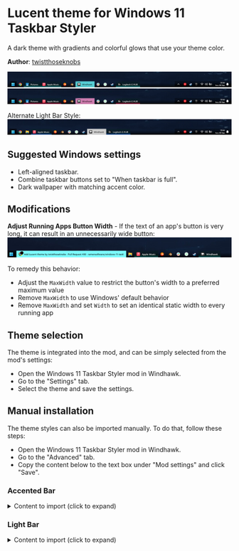 # Lucent theme for Windows 11 Taskbar Styler

A dark theme with gradients and colorful glows that use your theme color.

**Author**: [twistthoseknobs](https://github.com/twistthoseknobs)

![Screenshot](screenshot.png) \
![Screenshot](screenshot_red.png)

Alternate Light Bar Style: \
![Screenshot](screenshot_light.png)

## Suggested Windows settings

* Left-aligned taskbar.
* Combine taskbar buttons set to "When taskbar is full".
* Dark wallpaper with matching accent color.

## Modifications

**Adjust Running Apps Button Width** - If the text of an app's button is very long, it can result in an unnecessarily wide button: \
![Wide button](wide_button.png)

To remedy this behavior:
- Adjust the `MaxWidth` value to restrict the button's width to a preferred maximum value
- Remove `MaxWidth` to use Windows' default behavior
- Remove `MaxWidth` and set `Width` to set an identical static width to every running app

## Theme selection

The theme is integrated into the mod, and can be simply selected from the mod's
settings:

* Open the Windows 11 Taskbar Styler mod in Windhawk.
* Go to the "Settings" tab.
* Select the theme and save the settings.

## Manual installation

The theme styles can also be imported manually. To do that, follow these steps:

* Open the Windows 11 Taskbar Styler mod in Windhawk.
* Go to the "Advanced" tab.
* Copy the content below to the text box under "Mod settings" and click "Save".

### Accented Bar
<details>
<summary>Content to import (click to expand)</summary>

```json
{
  "controlStyles[0].target": "Rectangle#BackgroundFill",
  "controlStyles[0].styles[0]": "Fill:=<LinearGradientBrush StartPoint=\"0,0\" EndPoint=\"0,1\"><GradientStop Color=\"#00000000\" Offset=\"0.3\" /><GradientStop Color=\"#AA000000\" Offset=\"0.9\" /></LinearGradientBrush>",
  "controlStyles[1].target": "Taskbar.TaskListLabeledButtonPanel@RunningIndicatorStates > Rectangle#RunningIndicator",
  "controlStyles[1].styles[0]": "Fill=Transparent",
  "controlStyles[2].target": "Rectangle#BackgroundStroke",
  "controlStyles[2].styles[0]": "Visibility=Collapsed",
  "controlStyles[3].target": "Taskbar.TaskListLabeledButtonPanel@RunningIndicatorStates > Border#BackgroundElement",
  "controlStyles[3].styles[0]": "CornerRadius=15",
  "controlStyles[3].styles[1]": "Background@ActiveRunningIndicator:=<SolidColorBrush Color=\"{ThemeResource SystemAccentColorLight3}\"/>",
  "controlStyles[3].styles[2]": "Background@InactiveRunningIndicator:=<LinearGradientBrush StartPoint=\"0,0.5\" EndPoint=\"0,1\"><GradientStop Color=\"#3300290c\" Offset=\"0.1\" /><GradientStop Color=\"{ThemeResource SystemAccentColorDark2}\" Offset=\"0.9\" /><GradientStop Color=\"#AAFFFFFF\" Offset=\"1.0\" /></LinearGradientBrush>",
  "controlStyles[3].styles[3]": "Margin@ActiveRunningIndicator=-4",
  "controlStyles[3].styles[4]": "Margin=0,-1,0,-1",
  "controlStyles[3].styles[5]": "CornerRadius@ActiveRunningIndicator=2",
  "controlStyles[3].styles[6]": "CornerRadius@InactiveRunningIndicator=0",
  "controlStyles[3].styles[7]": "Margin@InactiveRunningIndicator=-4",
  "controlStyles[3].styles[8]": "Margin@RequestingAttentionRunningIndicator=0,-4,0,-4",
  "controlStyles[3].styles[9]": "CornerRadius@RequestingAttentionRunningIndicator=2",
  "controlStyles[4].target": "Taskbar.TaskListLabeledButtonPanel@CommonStates > TextBlock#LabelControl",
  "controlStyles[4].styles[0]": "Foreground@ActiveNormal=Black",
  "controlStyles[4].styles[1]": "Foreground@ActivePointerOver=Black",
  "controlStyles[4].styles[2]": "MaxWidth=450",
  "controlStyles[4].styles[3]": "Margin=0,0,3,0",
  "controlStyles[5].styles[1]": "Margin=0,0,0,2",
  "controlStyles[5].styles[2]": "CornerRadius=0",
  "controlStyles[5].target": "SystemTray.SystemTrayFrame > Grid",
  "controlStyles[5].styles[0]": "Background:=<LinearGradientBrush StartPoint=\"0,0\" EndPoint=\"0,1\"><GradientStop Color=\"#50000000\" Offset=\"0.3\" /><GradientStop Color=\"#EE000000\" Offset=\"0.9\" /></LinearGradientBrush>",
  "controlStyles[6].target": "SystemTray.ChevronIconView",
  "controlStyles[6].styles[0]": "Padding=20",
  "controlStyles[7].target": "SystemTray.NotifyIconView#NotifyItemIcon",
  "controlStyles[7].styles[0]": "Padding=2",
  "controlStyles[8].target": "Taskbar.ExperienceToggleButton#LaunchListButton[AutomationProperties.AutomationId=StartButton] > Taskbar.TaskListButtonPanel",
  "controlStyles[8].styles[0]": "Background:=<LinearGradientBrush StartPoint=\"0,0\" EndPoint=\"0,1\"><GradientStop Color=\"#80000000\" Offset=\"0.0\" /><GradientStop Color=\"#FF000000\" Offset=\"1.0\" /></LinearGradientBrush>",
  "controlStyles[8].styles[1]": "Padding=0",
  "controlStyles[8].styles[2]": "CornerRadius=0",
  "controlStyles[8].styles[3]": "Margin=0",
  "controlStyles[9].target": "Grid",
  "controlStyles[9].styles[0]": "RequestedTheme=2",
  "controlStyles[10].target": "Grid#OverflowRootGrid > Border",
  "controlStyles[10].styles[0]": "Background:=<LinearGradientBrush StartPoint=\"0,0.5\" EndPoint=\"0,1\"><GradientStop Color=\"#3300290c\" Offset=\"0.1\" /><GradientStop Color=\"{ThemeResource SystemAccentColorDark2}\" Offset=\"0.9\" /><GradientStop Color=\"#AAFFFFFF\" Offset=\"1.0\" /></LinearGradientBrush>"
}
```
</details>

### Light Bar
<details>
<summary>Content to import (click to expand)</summary>

```json
{
  "controlStyles[0].target": "Rectangle#BackgroundFill",
  "controlStyles[0].styles[0]": "Fill:=<LinearGradientBrush StartPoint=\"0,0\" EndPoint=\"0,1\"><GradientStop Color=\"#00000000\" Offset=\"0.3\" /><GradientStop Color=\"#AA000000\" Offset=\"0.9\" /></LinearGradientBrush>",
  "controlStyles[1].target": "Taskbar.TaskListLabeledButtonPanel@RunningIndicatorStates > Rectangle#RunningIndicator",
  "controlStyles[1].styles[0]": "Fill=Transparent",
  "controlStyles[2].target": "Rectangle#BackgroundStroke",
  "controlStyles[2].styles[0]": "Visibility=Collapsed",
  "controlStyles[3].target": "Taskbar.TaskListLabeledButtonPanel@RunningIndicatorStates > Border#BackgroundElement",
  "controlStyles[3].styles[0]": "CornerRadius=15",
  "controlStyles[3].styles[1]": "Background@ActiveRunningIndicator:=#FCFCFC",
  "controlStyles[3].styles[2]": "Background@InactiveRunningIndicator:=<LinearGradientBrush StartPoint=\"0,0.5\" EndPoint=\"0,1\"><GradientStop Color=\"#3300290c\" Offset=\"0.1\" /><GradientStop Color=\"{ThemeResource SystemAccentColorDark2}\" Offset=\"0.9\" /><GradientStop     Color=\"#AAFFFFFF\" Offset=\"1.0\" /></LinearGradientBrush>",
  "controlStyles[3].styles[3]": "Margin@ActiveRunningIndicator=-4",
  "controlStyles[3].styles[4]": "Margin=0,-1,0,-1",
  "controlStyles[3].styles[5]": "CornerRadius@ActiveRunningIndicator=2",
  "controlStyles[3].styles[6]": "CornerRadius@InactiveRunningIndicator=0",
  "controlStyles[3].styles[7]": "Margin@InactiveRunningIndicator=-4",
  "controlStyles[3].styles[8]": "Margin@RequestingAttentionRunningIndicator=0,-4,0,-4",
  "controlStyles[3].styles[9]": "CornerRadius@RequestingAttentionRunningIndicator=2",
  "controlStyles[4].target": "Taskbar.TaskListLabeledButtonPanel@CommonStates > TextBlock#LabelControl",
  "controlStyles[4].styles[0]": "Foreground@ActiveNormal=Black",
  "controlStyles[4].styles[1]": "Foreground@ActivePointerOver=Black",
  "controlStyles[4].styles[2]": "MaxWidth=450",
  "controlStyles[4].styles[3]": "Margin=0,0,3,0",
  "controlStyles[5].styles[1]": "Margin=0,0,0,2",
  "controlStyles[5].styles[2]": "CornerRadius=0",
  "controlStyles[5].target": "SystemTray.SystemTrayFrame > Grid",
  "controlStyles[5].styles[0]": "Background:=<LinearGradientBrush StartPoint=\"0,0\" EndPoint=\"0,1\"><GradientStop Color=\"#50000000\" Offset=\"0.3\" /><GradientStop Color=\"#EE000000\" Offset=\"0.9\" /></LinearGradientBrush>",
  "controlStyles[6].target": "SystemTray.ChevronIconView",
  "controlStyles[6].styles[0]": "Padding=20",
  "controlStyles[7].target": "SystemTray.NotifyIconView#NotifyItemIcon",
  "controlStyles[7].styles[0]": "Padding=2",
  "controlStyles[8].target": "Taskbar.ExperienceToggleButton#LaunchListButton[AutomationProperties.AutomationId=StartButton] > Taskbar.TaskListButtonPanel",
  "controlStyles[8].styles[0]": "Background:=<LinearGradientBrush StartPoint=\"0,0\" EndPoint=\"0,1\"><GradientStop Color=\"#80000000\" Offset=\"0.0\" /><GradientStop Color=\"#FF000000\" Offset=\"1.0\" /></LinearGradientBrush>",
  "controlStyles[8].styles[1]": "Padding=0",
  "controlStyles[8].styles[2]": "CornerRadius=0",
  "controlStyles[8].styles[3]": "Margin=0",
  "controlStyles[9].target": "Grid",
  "controlStyles[9].styles[0]": "RequestedTheme=2",
  "controlStyles[10].target": "Grid#OverflowRootGrid > Border",
  "controlStyles[10].styles[0]": "Background:=<LinearGradientBrush StartPoint=\"0,0.5\" EndPoint=\"0,1\"><GradientStop Color=\"#3300290c\" Offset=\"0.1\" /><GradientStop Color=\"{ThemeResource SystemAccentColorDark2}\" Offset=\"0.9\" /><GradientStop Color=\"#AAFFFFFF\" Offset=\"1.0\" /></LinearGradientBrush>"
}
```
</details>
